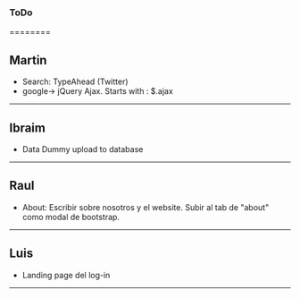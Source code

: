 ### ToDo
========

## Martin
+ Search: TypeAhead (Twitter)
+ google-> jQuery Ajax. Starts with : $.ajax

----------------------------------------------------------------------------------------------------
## Ibraim
+ Data Dummy upload to database 

----------------------------------------------------------------------------------------------------
## Raul
+ About: Escribir sobre nosotros y el website. Subir al tab de "about" como modal de bootstrap.

----------------------------------------------------------------------------------------------------
## Luis
+ Landing page del log-in

----------------------------------------------------------------------------------------------------